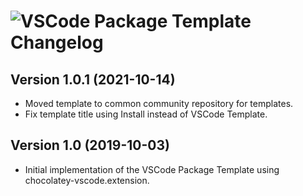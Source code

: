 # ![VSCode Package Template Changelog](https://img.shields.io/badge/VSCode%20Package%20Template%20Changelog-blue.svg?style=for-the-badge)

## Version 1.0.1 (2021-10-14)

- Moved template to common community repository for templates.
- Fix template title using Install instead of VSCode Template.

## Version 1.0 (2019-10-03)

- Initial implementation of the VSCode Package Template using chocolatey-vscode.extension.
